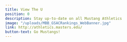 ```yaml
---
title: View The U
position: 0
description: Stay up-to-date on all Mustang Athletics
image: "/uploads/MBB_GSACRankings_WebBanner.jpg"
link: http://athletics.masters.edu/
button-text: Go Mustangs!
---
```


